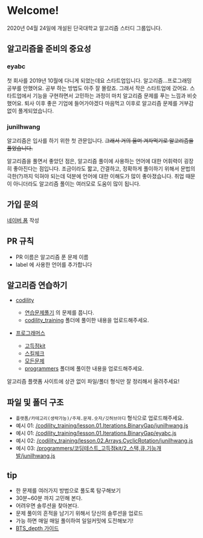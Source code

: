# Welcome!

2020년 04월 24일에 개설된 단국대학교 알고리즘 스터디 그룹입니다.

## 알고리즘을 준비의 중요성

### eyabc

첫 회사를 2019년 10월에 다니게 되었는데요 스타트업입니다.
알고리즘...프로그래밍 공부를 안했어요. 공부 하는 방법도 아주 잘 몰랐죠. 그래서 작은 스타트업에 갔어요.
스타트업에서 기능을 구현하면서 고민하는 과정이 마치 알고리즘 문제를 푸는 느낌과 비슷했어요. 
퇴사 이후 좋은 기업에 들어가야겠다 마음먹고 이후로 알고리즘 문제를 거부감 없이 풀게되었습니다.

### junilhwang

알고리즘은 입사를 하기 위한 첫 관문입니다. ~~그래서 거의 울며 겨자먹기로 알고리즘을 풀었습니다.~~

알고리즘을 풀면서 좋았던 점은, 알고리즘 풀이에 사용하는 언어에 대한 어휘력이 굉장히 좋아진다는 점입니다.
조금이라도 짧고, 간결하고, 정확하게 풀이하기 위해서 문법의 극한(?)까지 익혀야 되는데 덕분에 언어에 대한 이해도가 많이 좋아졌습니다.
취업 때문이 아니더라도 알고리즘 풀이는 여러모로 도움이 많이 됩니다.

## 가입 문의 

[네이버 폼](http://naver.me/5MParwvU) 작성 

## PR 규칙
- PR 이름은 알고리즘 푼 문제 이름
- label 에 사용한 언어를 추가합니다

## 알고리즘 연습하기

- [codility](https://app.codility.com/)
    - [연습문제풀기](https://app.codility.com/programmers/lessons/1-iterations/) 의 문제를 풉니다. 
    - [codility_training](codility_training) 폴더에 풀이한 내용을 업로드해주세요.
    
- [프로그래머스](https://programmers.co.kr/https://programmers.co.kr/)
    - [고득점kit](https://programmers.co.kr/learn/challenges?tab=algorithm_practice_kit)
    - [스킬체크](https://programmers.co.kr/skill_checks)
    - [모든문제](https://programmers.co.kr/learn/challenges?tab=all_challenges)
    - [programmers](https://github.com/JunilHwang/Algorithm/tree/master/programmers) 폴더에 풀이한 내용을 업로드해주세요.
    
알고리즘 플랫폼 사이트에 상관 없이 파일/폴더 형식만 잘 정리해서 올려주세요!
  

## 파일 및 폴더 구조
  - `플랫폼/카테고리(생략가능)/주제.문제.숫자/깃허브아디` 형식으로 업로드해주세요.
  - 예시 01: [/codility_training/lesson.01.Iterations.BinaryGap/junilhwang.js](./codility_training/lesson.01.Iterations.BinaryGap/junilhwang.js)
  - 예시 01: [/codility_training/lesson.01.Iterations.BinaryGap/eyabc.js](./codility_training/lesson.01.Iterations.BinaryGap/eyabc.js)
  - 예시 02: [/codility_training/lesson.02.Arrays.CyclicRotation/junilhwang.js](codility_training/lesson02.Arrays.CyclicRotation/junilhwang.js)
  - 예시 03: [/programmers/코딩테스트_고득점kit/2_스택,큐.기능개발/junilhwang.js](./programmers/코딩테스트_고득점kit/2_스택,큐.기능개발/junilhwang.js)

## tip

- 한 문제를 여러가지 방법으로 풀도록 탐구해보기
- 30분~60분 까지 고민해 본다.
- 어려우면 솔루션을 찾아본다.
- 문제 풀이의 흔적을 남기기 위해서 당신의 솔루션을 업로드
- 가능 하면 매일 매일 풀이하여 일일커밋에 도전해보기!
- [BTS_depth 가이드](https://dku-study.github.io/InfoBoard/BST_depth.html)

